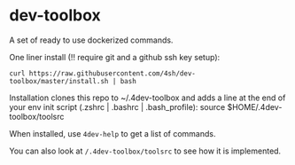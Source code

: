 # dev-toolbox

A set of ready to use dockerized commands.

One liner install (!! require git and a github ssh key setup):
```
curl https://raw.githubusercontent.com/4sh/dev-toolbox/master/install.sh | bash
```

Installation clones this repo to ~/.4dev-toolbox and adds a line at the end of your env init script (.zshrc | .bashrc | .bash_profile):
source $HOME/.4dev-toolbox/toolsrc

When installed, use `4dev-help` to get a list of commands.

You can also look at `/.4dev-toolbox/toolsrc` to see how it is implemented.
